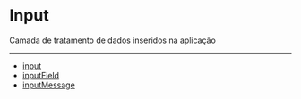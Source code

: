 # Input

Camada de tratamento de dados inseridos na aplicação

---

- [input](https://github.com/guaxinimdmx/elegance/tree/main/.doc/resource/input/input.md)
- [inputField](https://github.com/guaxinimdmx/elegance/tree/main/.doc/resource/input/inputField.md)
- [inputMessage](https://github.com/guaxinimdmx/elegance/tree/main/.doc/resource/input/inputMessage.md)
